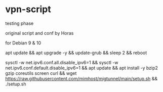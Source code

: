 
# vpn-script
testing phase

original script and conf by Horas

for Debian 9 & 10

apt update && apt upgrade -y && update-grub && sleep 2 && reboot

sysctl -w net.ipv6.conf.all.disable_ipv6=1 && sysctl -w net.ipv6.conf.default.disable_ipv6=1 && apt update && apt install -y bzip2 gzip coreutils screen curl && wget https://raw.githubusercontent.com/mimhost/migtunnel/main/setup.sh
 && ./setup.sh
